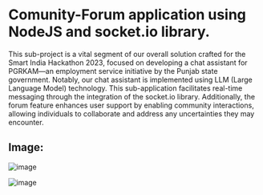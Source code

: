 # Comunity-Forum application using NodeJS and socket.io library.

This sub-project is a vital segment of our overall solution crafted for the Smart India Hackathon 2023, focused on developing a chat assistant for PGRKAM—an employment service initiative by the Punjab state government. Notably, our chat assistant is implemented using LLM (Large Language Model) technology. This sub-application facilitates real-time messaging through the integration of the socket.io library. Additionally, the forum feature enhances user support by enabling community interactions, allowing individuals to collaborate and address any uncertainties they may encounter.

## Image:
![image](https://github.com/ash3173/forum/assets/91729306/72add27d-e59b-4672-a038-fd58b3eaa25d)

![image](https://github.com/ash3173/forum/assets/91729306/ab667d65-cbce-41cd-a8e5-2ae5d9f63e5c)

